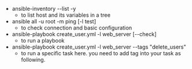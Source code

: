 - ansible-inventory --list -y
	- to list host and its variables in a tree
- ansible all -u root -m ping [-l test]
	- to check connection and basic configuration
- ansible-playbook create_user.yml -l web_server [--check]
	- to run a playbook
- ansible-playbook create_user.yml -l web_server --tags "delete_users"
	- to run a specific task here. you need to add tag into your task as following.
